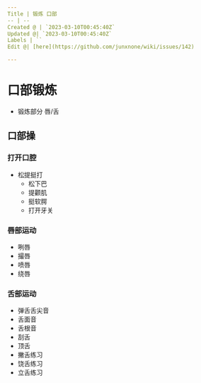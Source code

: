```yaml
---
Title | 锻炼 口部
-- | --
Created @ | `2023-03-10T00:45:40Z`
Updated @| `2023-03-10T00:45:40Z`
Labels | ``
Edit @| [here](https://github.com/junxnone/wiki/issues/142)

---
```

# 口部锻炼
- 锻炼部分 唇/舌


## 口部操
### 打开口腔
- 松提挺打
  - 松下巴
  - 提颧肌
  - 挺软腭
  - 打开牙关
### 唇部运动
- 咧唇
- 撮唇
- 喷唇
- 绕唇

### 舌部运动
- 弹舌舌尖音
- 舌面音
- 舌根音
- 刮舌
- 顶舌
- 撇舌练习
- 饶舌练习
- 立舌练习

 
